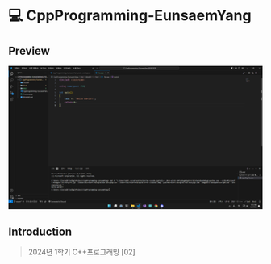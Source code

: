 # 💻 CppProgramming-EunsaemYang

## Preview

![Preview](./Preview.png)

## Introduction

> 2024년 1학기 C++프로그래밍 [02]